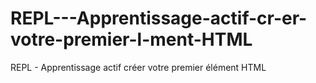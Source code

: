 # REPL---Apprentissage-actif-cr-er-votre-premier-l-ment-HTML
REPL - Apprentissage actif  créer votre premier élément HTML
